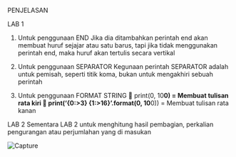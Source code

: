 PENJELASAN

LAB 1
1.	Untuk penggunaan END
Jika dia ditambahkan perintah end akan membuat huruf sejajar atau satu barus, tapi jika tidak menggunakan perintah end, maka huruf akan tertulis secara vertikal

2.	Untuk penggunaan SEPARATOR
Kegunaan perintah SEPARATOR adalah untuk pemisah, seperti titik koma, bukan untuk 
mengakhiri sebuah perintah

3.	Untuk penggunaan FORMAT STRING
	print(0, 10**0) 					= Membuat tulisan rata kiri
	print(‘{0:>3} {1:>16}’.format(0, 10**0))		= Membuat tulisan rata kanan 


LAB 2
Sementara LAB 2 untuk menghitung hasil pembagian, perkalian pengurangan atau perjumlahan yang di masukan

![Capture](https://user-images.githubusercontent.com/56198396/67679371-82319980-f9bb-11e9-98ec-779bce9844d9.JPG)
